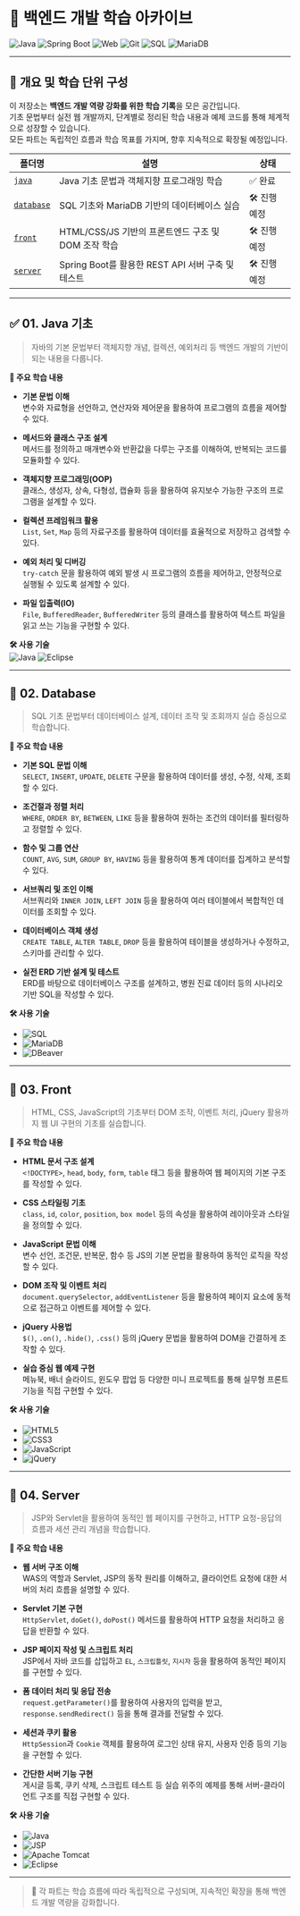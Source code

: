 # 📘 백엔드 개발 학습 아카이브

![Java](https://img.shields.io/badge/Java-007396?style=for-the-badge&logo=openjdk&logoColor=white)
![Spring Boot](https://img.shields.io/badge/SpringBoot-6DB33F?style=for-the-badge&logo=springboot&logoColor=white)
![Web](https://img.shields.io/badge/Web-333333?style=for-the-badge&logo=html5&logoColor=white)
![Git](https://img.shields.io/badge/Git-F05032?style=for-the-badge&logo=git&logoColor=white)
![SQL](https://img.shields.io/badge/SQL-336791?style=for-the-badge&logo=postgresql&logoColor=white)
![MariaDB](https://img.shields.io/badge/MariaDB-003545?style=for-the-badge&logo=mariadb&logoColor=white)

---

## 📝 개요 및 학습 단위 구성

이 저장소는 **백엔드 개발 역량 강화를 위한 학습 기록**을 모은 공간입니다.  
기초 문법부터 실전 웹 개발까지, 단계별로 정리된 학습 내용과 예제 코드를 통해 체계적으로 성장할 수 있습니다.  
모든 파트는 독립적인 흐름과 학습 목표를 가지며, 향후 지속적으로 확장될 예정입니다.

| 폴더명           | 설명                                  | 상태        |
|----------------|--------------------------------------|------------|
| [`java`](./01_java) | Java 기초 문법과 객체지향 프로그래밍 학습           | ✅ 완료     |
| [`database`](./02_database) | SQL 기초와 MariaDB 기반의 데이터베이스 실습       | 🛠️ 진행 예정 |
| [`front`](./03_front) | HTML/CSS/JS 기반의 프론트엔드 구조 및 DOM 조작 학습 | 🛠️ 진행 예정 |
| [`server`](./04_server) | Spring Boot를 활용한 REST API 서버 구축 및 테스트   | 🛠️ 진행 예정 |


---

## ✅ 01. Java 기초

> 자바의 기본 문법부터 객체지향 개념, 컬렉션, 예외처리 등 백엔드 개발의 기반이 되는 내용을 다룹니다.

**📘 주요 학습 내용**
- **기본 문법 이해**  
  변수와 자료형을 선언하고, 연산자와 제어문을 활용하여 프로그램의 흐름을 제어할 수 있다.

- **메서드와 클래스 구조 설계**  
  메서드를 정의하고 매개변수와 반환값을 다루는 구조를 이해하여, 반복되는 코드를 모듈화할 수 있다.

- **객체지향 프로그래밍(OOP)**  
  클래스, 생성자, 상속, 다형성, 캡슐화 등을 활용하여 유지보수 가능한 구조의 프로그램을 설계할 수 있다.

- **컬렉션 프레임워크 활용**  
  `List`, `Set`, `Map` 등의 자료구조를 활용하여 데이터를 효율적으로 저장하고 검색할 수 있다.

- **예외 처리 및 디버깅**  
  `try-catch` 문을 활용하여 예외 발생 시 프로그램의 흐름을 제어하고, 안정적으로 실행될 수 있도록 설계할 수 있다.

- **파일 입출력(IO)**  
  `File`, `BufferedReader`, `BufferedWriter` 등의 클래스를 활용하여 텍스트 파일을 읽고 쓰는 기능을 구현할 수 있다.

**🛠 사용 기술**
<br>
![Java](https://img.shields.io/badge/Java-007396?style=flat-square&logo=openjdk&logoColor=white)
![Eclipse](https://img.shields.io/badge/Eclipse-2C2255?style=flat-square&logo=eclipseide&logoColor=white)

---

## 🔄 02. Database

> SQL 기초 문법부터 데이터베이스 설계, 데이터 조작 및 조회까지 실습 중심으로 학습합니다.

**📘 주요 학습 내용**
- **기본 SQL 문법 이해**  
  `SELECT`, `INSERT`, `UPDATE`, `DELETE` 구문을 활용하여 데이터를 생성, 수정, 삭제, 조회할 수 있다.

- **조건절과 정렬 처리**  
  `WHERE`, `ORDER BY`, `BETWEEN`, `LIKE` 등을 활용하여 원하는 조건의 데이터를 필터링하고 정렬할 수 있다.

- **함수 및 그룹 연산**  
  `COUNT`, `AVG`, `SUM`, `GROUP BY`, `HAVING` 등을 활용하여 통계 데이터를 집계하고 분석할 수 있다.

- **서브쿼리 및 조인 이해**  
  서브쿼리와 `INNER JOIN`, `LEFT JOIN` 등을 활용하여 여러 테이블에서 복합적인 데이터를 조회할 수 있다.

- **데이터베이스 객체 생성**  
  `CREATE TABLE`, `ALTER TABLE`, `DROP` 등을 활용하여 테이블을 생성하거나 수정하고, 스키마를 관리할 수 있다.

- **실전 ERD 기반 설계 및 테스트**  
  ERD를 바탕으로 데이터베이스 구조를 설계하고, 병원 진료 데이터 등의 시나리오 기반 SQL을 작성할 수 있다.

**🛠 사용 기술**
- ![SQL](https://img.shields.io/badge/SQL-336791?style=flat-square&logo=postgresql&logoColor=white)
- ![MariaDB](https://img.shields.io/badge/MariaDB-003545?style=flat-square&logo=mariadb&logoColor=white)
- ![DBeaver](https://img.shields.io/badge/DBeaver-372923?style=flat-square&logo=data&logoColor=white)

---

## 🔄 03. Front

> HTML, CSS, JavaScript의 기초부터 DOM 조작, 이벤트 처리, jQuery 활용까지 웹 UI 구현의 기초를 실습합니다.

**📘 주요 학습 내용**
- **HTML 문서 구조 설계**  
  `<!DOCTYPE>`, `head`, `body`, `form`, `table` 태그 등을 활용하여 웹 페이지의 기본 구조를 작성할 수 있다.

- **CSS 스타일링 기초**  
  `class`, `id`, `color`, `position`, `box model` 등의 속성을 활용하여 레이아웃과 스타일을 정의할 수 있다.

- **JavaScript 문법 이해**  
  변수 선언, 조건문, 반복문, 함수 등 JS의 기본 문법을 활용하여 동적인 로직을 작성할 수 있다.

- **DOM 조작 및 이벤트 처리**  
  `document.querySelector`, `addEventListener` 등을 활용하여 페이지 요소에 동적으로 접근하고 이벤트를 제어할 수 있다.

- **jQuery 사용법**  
  `$()`, `.on()`, `.hide()`, `.css()` 등의 jQuery 문법을 활용하여 DOM을 간결하게 조작할 수 있다.

- **실습 중심 웹 예제 구현**  
  메뉴북, 배너 슬라이드, 윈도우 팝업 등 다양한 미니 프로젝트를 통해 실무형 프론트 기능을 직접 구현할 수 있다.

**🛠 사용 기술**
- ![HTML5](https://img.shields.io/badge/HTML5-E34F26?style=flat-square&logo=html5&logoColor=white)
- ![CSS3](https://img.shields.io/badge/CSS3-1572B6?style=flat-square&logo=css3&logoColor=white)
- ![JavaScript](https://img.shields.io/badge/JavaScript-F7DF1E?style=flat-square&logo=javascript&logoColor=black)
- ![jQuery](https://img.shields.io/badge/jQuery-0769AD?style=flat-square&logo=jquery&logoColor=white)

--- 

## 🔄 04. Server

> JSP와 Servlet을 활용하여 동적인 웹 페이지를 구현하고, HTTP 요청-응답의 흐름과 세션 관리 개념을 학습합니다.

**📘 주요 학습 내용**
- **웹 서버 구조 이해**  
  WAS의 역할과 Servlet, JSP의 동작 원리를 이해하고, 클라이언트 요청에 대한 서버의 처리 흐름을 설명할 수 있다.

- **Servlet 기본 구현**  
  `HttpServlet`, `doGet()`, `doPost()` 메서드를 활용하여 HTTP 요청을 처리하고 응답을 반환할 수 있다.

- **JSP 페이지 작성 및 스크립트 처리**  
  JSP에서 자바 코드를 삽입하고 `EL`, `스크립틀릿`, `지시자` 등을 활용하여 동적인 페이지를 구현할 수 있다.

- **폼 데이터 처리 및 응답 전송**  
  `request.getParameter()`를 활용하여 사용자의 입력을 받고, `response.sendRedirect()` 등을 통해 결과를 전달할 수 있다.

- **세션과 쿠키 활용**  
  `HttpSession`과 `Cookie` 객체를 활용하여 로그인 상태 유지, 사용자 인증 등의 기능을 구현할 수 있다.

- **간단한 서버 기능 구현**  
  게시글 등록, 쿠키 삭제, 스크립트 테스트 등 실습 위주의 예제를 통해 서버-클라이언트 구조를 직접 구현할 수 있다.

**🛠 사용 기술**
- ![Java](https://img.shields.io/badge/Java-007396?style=flat-square&logo=openjdk&logoColor=white)
- ![JSP](https://img.shields.io/badge/JSP-E84D3D?style=flat-square&logo=java&logoColor=white)
- ![Apache Tomcat](https://img.shields.io/badge/Tomcat-F8DC75?style=flat-square&logo=apachetomcat&logoColor=black)
- ![Eclipse](https://img.shields.io/badge/Eclipse-2C2255?style=flat-square&logo=eclipseide&logoColor=white)

---


> 📌 각 파트는 학습 흐름에 따라 독립적으로 구성되며, 지속적인 확장을 통해 백엔드 개발 역량을 강화합니다.
